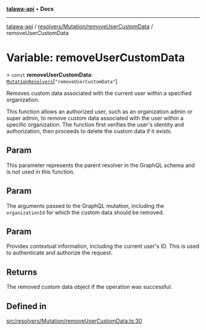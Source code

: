 [**talawa-api**](../../../../README.md) • **Docs**

***

[talawa-api](../../../../modules.md) / [resolvers/Mutation/removeUserCustomData](../README.md) / removeUserCustomData

# Variable: removeUserCustomData

\> `const` **removeUserCustomData**: [`MutationResolvers`](../../../../types/generatedGraphQLTypes/type-aliases/MutationResolvers.md)\[`"removeUserCustomData"`\]

Removes custom data associated with the current user within a specified organization.

This function allows an authorized user, such as an organization admin or super admin, to remove custom data associated with the user within a specific organization. The function first verifies the user's identity and authorization, then proceeds to delete the custom data if it exists.

## Param

This parameter represents the parent resolver in the GraphQL schema and is not used in this function.

## Param

The arguments passed to the GraphQL mutation, including the `organizationId` for which the custom data should be removed.

## Param

Provides contextual information, including the current user's ID. This is used to authenticate and authorize the request.

## Returns

The removed custom data object if the operation was successful.

## Defined in

[src/resolvers/Mutation/removeUserCustomData.ts:30](https://github.com/PalisadoesFoundation/talawa-api/blob/92443bb6a5ff3ed66457149a509401986a82e570/src/resolvers/Mutation/removeUserCustomData.ts#L30)
